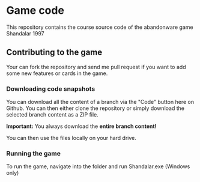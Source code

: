 # Game code

This repository contains the course source code of the abandonware game Shandalar 1997

## Contributing to the game

Your can fork the repository and send me pull request if you want to add some new features or cards in the game.

### Downloading code snapshots

You can download all the content of a branch via the "Code" button here on Github. You can then either clone the repository or simply download the selected branch content as a ZIP file.

**Important:** You always download the **entire branch content!**

You can then use the files locally on your hard drive.

### Running the game

To run the game, navigate into the folder and run Shandalar.exe (Windows only)
